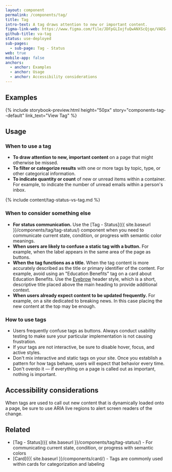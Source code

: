 ```yaml
---
layout: component
permalink: /components/tag/
title: Tag
intro-text: A tag draws attention to new or important content.
figma-link-web: https://www.figma.com/file/JDFpGLIojfuQwANXScQjqe/VADS-Component-Examples?type=design&node-id=1295%3A9688&mode=design&t=gIDFGH785CqLb8c6-1
github-title: va-tag
status: use-deployed
sub-pages:
  - sub-page: Tag - Status
web: true
mobile-app: false
anchors:
  - anchor: Examples
  - anchor: Usage
  - anchor: Accessibility considerations
---
```


## Examples

{% include storybook-preview.html height="50px" story="components-tag--default" link_text="View Tag" %}

## Usage

### When to use a tag

* **To draw attention to new, important content** on a page that might otherwise be missed.
* **To filter or categorize results** with one or more tags by topic, type, or other categorical information.
* **To indicate quantity or count** of new or unread items within a container. For example, to indicate the number of unread emails within a person's inbox.

{% include content/tag-status-vs-tag.md %}

### When to consider something else

* **For status communication.** Use the [Tag - Status]({{ site.baseurl }}/components/tag/tag-status/) component when you need to communicate current state, condition, or progress with semantic color meanings.
* **When users are likely to confuse a static tag with a button.** For example, when the label appears in the same area of the page as buttons.
* **When the tag functions as a title.** When the tag content is more accurately described as the title or primary identifier of the content. For example, avoid using an "Education Benefits" tag on a card about Education Benefits. Use the [Eyebrow](https://design.va.gov/foundation/typography#eyebrow) header style, which is a short, descriptive title placed above the main heading to provide additional context.
* **When users already expect content to be updated frequently.** For example, on a site dedicated to breaking news. In this case placing the new content at the top may be enough.


### How to use tags

* Users frequently confuse tags as buttons. Always conduct usability testing to make sure your particular implementation is not causing frustration.
* If your tags are not interactive, be sure to disable hover, focus, and active styles.
* Don't mix interactive and static tags on your site. Once you establish a pattern for how tags behave, users will expect that behavior every time.
* Don't overdo it — if everything on a page is called out as important, nothing is important.

## Accessibility considerations

When tags are used to call out new content that is dynamically loaded onto a page, be sure to use ARIA live regions to alert screen readers of the change.

## Related

* [Tag - Status]({{ site.baseurl }}/components/tag/tag-status/) - For communicating current state, condition, or progress with semantic colors
* [Card]({{ site.baseurl }}/components/card/) - Tags are commonly used within cards for categorization and labeling